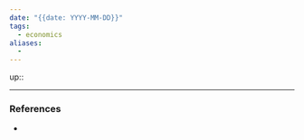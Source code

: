 ```yaml
---
date: "{{date: YYYY-MM-DD}}"
tags:
  - economics
aliases:
  - 
---
```


up:: 

---
### References
- 